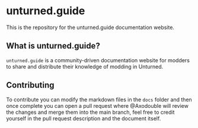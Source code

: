 # unturned.guide
This is the repository for the unturned.guide documentation website.

## What is unturned.guide?
`unturned.guide` is a community-driven documentation website for modders to share and distribute their knowledge of modding in Unturned.

## Contributing
To contribute you can modify the markdown files in the `docs` folder and then once complete you can open a pull request where @Axodouble will review the changes and merge them into the main branch, feel free to credit yourself in the pull request description and the document itself.